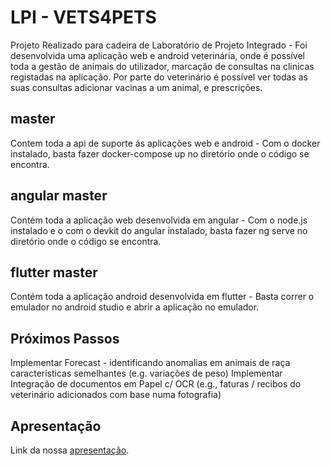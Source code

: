 # LPI - VETS4PETS

Projeto Realizado para cadeira de Laboratório de Projeto Integrado - Foi desenvolvida uma aplicação web e android veterinária, onde é possível toda a gestão de animais do utilizador, marcação de consultas na clinicas registadas na aplicação. Por parte do veterinário é possível ver todas as suas consultas adicionar vacinas a um animal, e prescrições.

## master

Contem toda a api de suporte ás aplicações web e android - Com o docker instalado, basta fazer docker-compose up no diretório onde o código se encontra. 

## angular master

Contém toda a aplicação web desenvolvida em angular - Com o node.js instalado e o com o devkit do angular instalado, basta fazer ng serve no diretório onde o código se encontra.

## flutter master

Contém toda a aplicação android desenvolvida em flutter - Basta correr o emulador no android studio e abrir a aplicação no emulador.

## Próximos Passos

Implementar Forecast - identificando anomalias em animais de raça características semelhantes (e.g. variações de peso)
Implementar Integração de documentos em Papel c/ OCR (e.g., faturas / recibos do veterinário adicionados com base numa fotografia)

## Apresentação

Link da nossa [apresentação](https://docs.google.com/presentation/d/1YPRH3fQ700nfCGLi3LbFuLYgzijivEWY56ZyA_ADQ5M/edit?usp=sharing).


